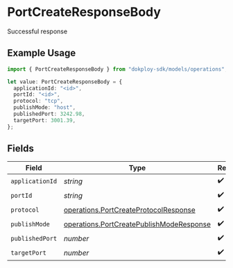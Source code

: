 # PortCreateResponseBody

Successful response

## Example Usage

```typescript
import { PortCreateResponseBody } from "dokploy-sdk/models/operations";

let value: PortCreateResponseBody = {
  applicationId: "<id>",
  portId: "<id>",
  protocol: "tcp",
  publishMode: "host",
  publishedPort: 3242.98,
  targetPort: 3001.39,
};
```

## Fields

| Field                                                                                                | Type                                                                                                 | Required                                                                                             | Description                                                                                          |
| ---------------------------------------------------------------------------------------------------- | ---------------------------------------------------------------------------------------------------- | ---------------------------------------------------------------------------------------------------- | ---------------------------------------------------------------------------------------------------- |
| `applicationId`                                                                                      | *string*                                                                                             | :heavy_check_mark:                                                                                   | N/A                                                                                                  |
| `portId`                                                                                             | *string*                                                                                             | :heavy_check_mark:                                                                                   | N/A                                                                                                  |
| `protocol`                                                                                           | [operations.PortCreateProtocolResponse](../../models/operations/portcreateprotocolresponse.md)       | :heavy_check_mark:                                                                                   | N/A                                                                                                  |
| `publishMode`                                                                                        | [operations.PortCreatePublishModeResponse](../../models/operations/portcreatepublishmoderesponse.md) | :heavy_check_mark:                                                                                   | N/A                                                                                                  |
| `publishedPort`                                                                                      | *number*                                                                                             | :heavy_check_mark:                                                                                   | N/A                                                                                                  |
| `targetPort`                                                                                         | *number*                                                                                             | :heavy_check_mark:                                                                                   | N/A                                                                                                  |
